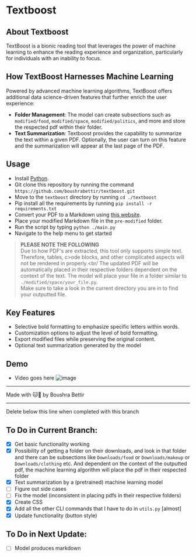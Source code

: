 # Textboost

## About Textboost

TextBoost is a bionic reading tool that leverages the power of machine learning to enhance the reading experience and organization, particularly for individuals with an inability to focus.

## How TextBoost Harnesses Machine Learning

Powered by advanced machine learning algorithms, TextBoost offers additional data science-driven features that further enrich the user experience:

- **Folder Management**: The model can create subsections such as `modified/food`, `modified/space`, `modified/politics`, and more and store the respected pdf within their folder.
- **Text Summarization**: Textboost provides the capability to summarize the text within a given PDF. Optionally, the user can turn on this feature and the summarization will appear at the last page of the PDF.

## Usage

- Install [Python](https://www.python.org/downloads/).
- Git clone this repository by running the command `https://github.com/boushrabettir/textboost.git`
- Move to the `textboost` directory by running `cd ./textboost`
- Pip install all the requirements by running `pip install -r requirements.txt`
- Convert your PDF to a Markdown using [this website](https://products.groupdocs.app/conversion/pdf-to-md).
- Place your modified Markdown file in the `pre-modified` folder.
- Run the script by typing `python ./main.py`
- Navigate to the help menu to get started

> **PLEASE NOTE THE FOLLOWING**<br/>
> Due to how PDF's are extracted, this tool only supports simple text. Therefore, tables, c>ode blocks, and other complicated aspects will not be rendered in properly.<br/
> The updated PDF will be automatically placed in their respective folders dependent on the context of the text. The model will place your file in a folder similar to `./modified/space/your_file.py`.<br/>
> Make sure to take a look in the current directory you are in to find your outputted file.

## Key Features

- Selective bold formatting to emphasize specific letters within words.
- Customization options to adjust the level of bold formatting.
- Export modified files while preserving the original content.
- Optional text summarization generated by the model

## Demo

- Video goes here
  ![image](https://github.com/boushrabettir/textboost/assets/116927138/83bf54e2-2a79-48b1-bf79-e73c085537e1)

---

Made with 🐱💛 by Boushra Bettir

---

Delete below this line when completed with this branch

## To Do in Current Branch:

- [x] Get basic functionality working
- [x] Possibility of getting a folder on their downloads, and look in that folder and there can be subsections like `Downloads/food` or `Downloads/makeup` or `Downloads/clothing` etc. And dependent on the context of the outputted pdf, the machine learning algorithm will place the pdf in their respected folder
- [x] Text summarization by a (pretrained) machine learning model
- [ ] Figure out side cases
- [ ] Fix the model (inconsistent in placing pdfs in their respective folders)
- [x] Create CSS
- [x] Add all the other CLI commands that I have to do in `utils.py` [almost]
- [x] Update functionality (button style)

## To Do in Next Update:

- [ ] Model produces markdown
